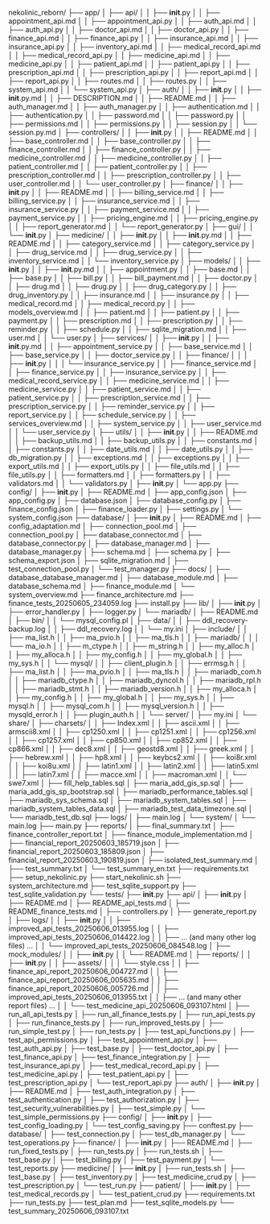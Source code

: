 nekolinic_reborn/
├── app/
│   ├── api/
│   │   ├── __init__.py
│   │   ├── appointment_api.md
│   │   ├── appointment_api.py
│   │   ├── auth_api.md
│   │   ├── auth_api.py
│   │   ├── doctor_api.md
│   │   ├── doctor_api.py
│   │   ├── finance_api.md
│   │   ├── finance_api.py
│   │   ├── insurance_api.md
│   │   ├── insurance_api.py
│   │   ├── inventory_api.md
│   │   ├── medical_record_api.md
│   │   ├── medical_record_api.py
│   │   ├── medicine_api.md
│   │   ├── medicine_api.py
│   │   ├── patient_api.md
│   │   ├── patient_api.py
│   │   ├── prescription_api.md
│   │   ├── prescription_api.py
│   │   ├── report_api.md
│   │   ├── report_api.py
│   │   ├── routes.md
│   │   ├── routes.py
│   │   ├── system_api.md
│   │   └── system_api.py
│   ├── auth/
│   │   ├── __init__.py
│   │   ├── __init__.py.md
│   │   ├── DESCRIPTION.md
│   │   ├── README.md
│   │   ├── auth_manager.md
│   │   ├── auth_manager.py
│   │   ├── authentication.md
│   │   ├── authentication.py
│   │   ├── password.md
│   │   ├── password.py
│   │   ├── permissions.md
│   │   ├── permissions.py
│   │   ├── session.py
│   │   └── session.py.md
│   ├── controllers/
│   │   ├── __init__.py
│   │   ├── README.md
│   │   ├── base_controller.md
│   │   ├── base_controller.py
│   │   ├── finance_controller.md
│   │   ├── finance_controller.py
│   │   ├── medicine_controller.md
│   │   ├── medicine_controller.py
│   │   ├── patient_controller.md
│   │   ├── patient_controller.py
│   │   ├── prescription_controller.md
│   │   ├── prescription_controller.py
│   │   ├── user_controller.md
│   │   └── user_controller.py
│   ├── finance/
│   │   ├── __init__.py
│   │   ├── README.md
│   │   ├── billing_service.md
│   │   ├── billing_service.py
│   │   ├── insurance_service.md
│   │   ├── insurance_service.py
│   │   ├── payment_service.md
│   │   ├── payment_service.py
│   │   ├── pricing_engine.md
│   │   ├── pricing_engine.py
│   │   ├── report_generator.md
│   │   └── report_generator.py
│   ├── gui/
│   │   └── __init__.py
│   ├── medicine/
│   │   ├── __init__.py
│   │   ├── __init__.py.md
│   │   ├── README.md
│   │   ├── category_service.md
│   │   ├── category_service.py
│   │   ├── drug_service.md
│   │   ├── drug_service.py
│   │   ├── inventory_service.md
│   │   └── inventory_service.py
│   ├── models/
│   │   ├── __init__.py
│   │   ├── __init__.py.md
│   │   ├── appointment.py
│   │   ├── base.md
│   │   ├── base.py
│   │   ├── bill.py
│   │   ├── bill_payment.md
│   │   ├── doctor.py
│   │   ├── drug.md
│   │   ├── drug.py
│   │   ├── drug_category.py
│   │   ├── drug_inventory.py
│   │   ├── insurance.md
│   │   ├── insurance.py
│   │   ├── medical_record.md
│   │   ├── medical_record.py
│   │   ├── models_overview.md
│   │   ├── patient.md
│   │   ├── patient.py
│   │   ├── payment.py
│   │   ├── prescription.md
│   │   ├── prescription.py
│   │   ├── reminder.py
│   │   ├── schedule.py
│   │   ├── sqlite_migration.md
│   │   ├── user.md
│   │   └── user.py
│   ├── services/
│   │   ├── __init__.py
│   │   ├── __init__.py.md
│   │   ├── appointment_service.py
│   │   ├── base_service.md
│   │   ├── base_service.py
│   │   ├── doctor_service.py
│   │   ├── finance/
│   │   │   ├── __init__.py
│   │   │   └── insurance_service.py
│   │   ├── finance_service.md
│   │   ├── finance_service.py
│   │   ├── insurance_service.py
│   │   ├── medical_record_service.py
│   │   ├── medicine_service.md
│   │   ├── medicine_service.py
│   │   ├── patient_service.md
│   │   ├── patient_service.py
│   │   ├── prescription_service.md
│   │   ├── prescription_service.py
│   │   ├── reminder_service.py
│   │   ├── report_service.py
│   │   ├── schedule_service.py
│   │   ├── services_overview.md
│   │   ├── system_service.py
│   │   ├── user_service.md
│   │   └── user_service.py
│   ├── utils/
│   │   ├── __init__.py
│   │   ├── README.md
│   │   ├── backup_utils.md
│   │   ├── backup_utils.py
│   │   ├── constants.md
│   │   ├── constants.py
│   │   ├── date_utils.md
│   │   ├── date_utils.py
│   │   ├── db_migration.py
│   │   ├── exceptions.md
│   │   ├── exceptions.py
│   │   ├── export_utils.md
│   │   ├── export_utils.py
│   │   ├── file_utils.md
│   │   ├── file_utils.py
│   │   ├── formatters.md
│   │   ├── formatters.py
│   │   ├── validators.md
│   │   └── validators.py
│   ├── __init__.py
│   └── app.py
├── config/
│   ├── __init__.py
│   ├── README.md
│   ├── app_config.json
│   ├── app_config.py
│   ├── database.json
│   ├── database_config.py
│   ├── finance_config.json
│   ├── finance_loader.py
│   ├── settings.py
│   └── system_config.json
├── database/
│   ├── __init__.py
│   ├── README.md
│   ├── config_adaptation.md
│   ├── connection_pool.md
│   ├── connection_pool.py
│   ├── database_connector.md
│   ├── database_connector.py
│   ├── database_manager.md
│   ├── database_manager.py
│   ├── schema.md
│   ├── schema.py
│   ├── schema_export.json
│   ├── sqlite_migration.md
│   ├── test_connection_pool.py
│   └── test_manager.py
├── docs/
│   ├── database_database_manager.md
│   ├── database_module.md
│   ├── database_schema.md
│   ├── finance_module.md
│   └── system_overview.md
├── finance_architecture.md
├── finance_tests_20250605_234059.log
├── install.py
├── lib/
│   ├── __init__.py
│   ├── error_handler.py
│   ├── logger.py
│   └── mariadb/
│       ├── README.md
│       ├── bin/
│       │   └── mysql_config.pl
│       ├── data/
│       │   ├── ddl_recovery-backup.log
│       │   ├── ddl_recovery.log
│       │   └── my.ini
│       ├── include/
│       │   ├── ma_list.h
│       │   ├── ma_pvio.h
│       │   ├── ma_tls.h
│       │   ├── mariadb/
│       │   │   └── ma_io.h
│       │   ├── m_ctype.h
│       │   ├── m_string.h
│       │   ├── my_alloc.h
│       │   ├── my_alloca.h
│       │   ├── my_config.h
│       │   ├── my_global.h
│       │   ├── my_sys.h
│       │   └── mysql/
│       │       ├── client_plugin.h
│       │       ├── errmsg.h
│       │       ├── ma_list.h
│       │       ├── ma_pvio.h
│       │       ├── ma_tls.h
│       │       ├── mariadb_com.h
│       │       ├── mariadb_ctype.h
│       │       ├── mariadb_dyncol.h
│       │       ├── mariadb_rpl.h
│       │       ├── mariadb_stmt.h
│       │       ├── mariadb_version.h
│       │       ├── my_alloca.h
│       │       ├── my_config.h
│       │       ├── my_global.h
│       │       ├── my_sys.h
│       │       ├── mysql.h
│       │       ├── mysql_com.h
│       │       ├── mysql_version.h
│       │       ├── mysqld_error.h
│       │       ├── plugin_auth.h
│       │       └── server/
│       ├── my.ini
│       └── share/
│           ├── charsets/
│           │   ├── Index.xml
│           │   ├── ascii.xml
│           │   ├── armscii8.xml
│           │   ├── cp1250.xml
│           │   ├── cp1251.xml
│           │   ├── cp1256.xml
│           │   ├── cp1257.xml
│           │   ├── cp850.xml
│           │   ├── cp852.xml
│           │   ├── cp866.xml
│           │   ├── dec8.xml
│           │   ├── geostd8.xml
│           │   ├── greek.xml
│           │   ├── hebrew.xml
│           │   ├── hp8.xml
│           │   ├── keybcs2.xml
│           │   ├── koi8r.xml
│           │   ├── koi8u.xml
│           │   ├── latin1.xml
│           │   ├── latin2.xml
│           │   ├── latin5.xml
│           │   ├── latin7.xml
│           │   ├── macce.xml
│           │   ├── macroman.xml
│           │   └── swe7.xml
│           ├── fill_help_tables.sql
│           ├── maria_add_gis_sp.sql
│           ├── maria_add_gis_sp_bootstrap.sql
│           ├── mariadb_performance_tables.sql
│           ├── mariadb_sys_schema.sql
│           ├── mariadb_system_tables.sql
│           ├── mariadb_system_tables_data.sql
│           ├── mariadb_test_data_timezone.sql
│           └── mariadb_test_db.sql
├── logs/
│   ├── main.log
│   └── system/
│       └── main.log
├── main.py
├── reports/
│   ├── final_summary.txt
│   ├── finance_controller_report.txt
│   ├── finance_module_implementation.md
│   ├── financial_report_20250603_185719.json
│   ├── financial_report_20250603_185809.json
│   ├── financial_report_20250603_190819.json
│   ├── isolated_test_summary.md
│   ├── test_summary.txt
│   └── test_summary_en.txt
├── requirements.txt
├── setup_nekolinic.py
├── start_nekolinic.sh
├── system_architecture.md
├── test_sqlite_support.py
├── test_sqlite_validation.py
└── tests/
    ├── __init__.py
    ├── api/
    │   ├── __init__.py
    │   ├── README.md
    │   ├── README_api_tests.md
    │   ├── README_finance_tests.md
    │   ├── controllers.py
    │   ├── generate_report.py
    │   ├── logs/
    │   │   ├── __init__.py
    │   │   ├── improved_api_tests_20250606_013955.log
    │   │   ├── improved_api_tests_20250606_014422.log
    │   │   ├── ... (and many other log files) ...
    │   │   └── improved_api_tests_20250606_084548.log
    │   ├── mock_modules/
    │   │   ├── __init__.py
    │   │   └── README.md
    │   ├── reports/
    │   │   ├── __init__.py
    │   │   ├── assets/
    │   │   │   └── style.css
    │   │   ├── finance_api_report_20250606_004727.md
    │   │   ├── finance_api_report_20250606_005635.md
    │   │   ├── finance_api_report_20250606_005726.md
    │   │   ├── improved_api_tests_20250606_013955.txt
    │   │   ├── ... (and many other report files) ...
    │   │   └── test_medicine_api_20250606_093107.html
    │   ├── run_all_api_tests.py
    │   ├── run_all_finance_tests.py
    │   ├── run_api_tests.py
    │   ├── run_finance_tests.py
    │   ├── run_improved_tests.py
    │   ├── run_simple_test.py
    │   ├── run_tests.py
    │   ├── test_api_functions.py
    │   ├── test_api_permissions.py
    │   ├── test_appointment_api.py
    │   ├── test_auth_api.py
    │   ├── test_base.py
    │   ├── test_doctor_api.py
    │   ├── test_finance_api.py
    │   ├── test_finance_integration.py
    │   ├── test_insurance_api.py
    │   ├── test_medical_record_api.py
    │   ├── test_medicine_api.py
    │   ├── test_patient_api.py
    │   ├── test_prescription_api.py
    │   └── test_report_api.py
    ├── auth/
    │   ├── __init__.py
    │   ├── README.md
    │   ├── test_auth_integration.py
    │   ├── test_authentication.py
    │   ├── test_authorization.py
    │   ├── test_security_vulnerabilities.py
    │   ├── test_simple.py
    │   └── test_simple_permissions.py
    ├── config/
    │   ├── __init__.py
    │   ├── test_config_loading.py
    │   └── test_config_saving.py
    ├── conftest.py
    ├── database/
    │   ├── test_connection.py
    │   ├── test_db_manager.py
    │   └── test_operations.py
    ├── finance/
    │   ├── __init__.py
    │   ├── README.md
    │   ├── run_fixed_tests.py
    │   ├── run_tests.py
    │   ├── run_tests.sh
    │   ├── test_base.py
    │   ├── test_billing.py
    │   ├── test_payment.py
    │   └── test_reports.py
    ├── medicine/
    │   ├── __init__.py
    │   ├── run_tests.sh
    │   ├── test_base.py
    │   ├── test_inventory.py
    │   ├── test_medicine_crud.py
    │   ├── test_prescription.py
    │   └── test_run.py
    ├── patient/
    │   ├── __init__.py
    │   ├── test_medical_records.py
    │   └── test_patient_crud.py
    ├── requirements.txt
    ├── run_tests.py
    ├── test_plan.md
    ├── test_sqlite_models.py
    └── test_summary_20250606_093107.txt